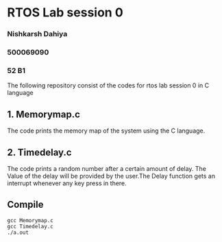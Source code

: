 # RTOS Lab session 0

### Nishkarsh Dahiya
### 500069090
### 52 B1

The following repository consist of the codes for rtos lab session 0 in C language

## 1. Memorymap.c

The code prints the memory map of the system using the C language.

## 2. Timedelay.c

The code prints a random number after a certain amount of delay. The Value of the delay will be provided by the user.The Delay function gets an interrupt whenever any key press in there.

## Compile

```
gcc Memorymap.c
gcc Timedelay.c
./a.out
```

